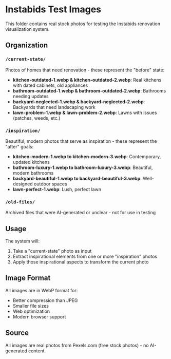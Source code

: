 # Instabids Test Images

This folder contains real stock photos for testing the Instabids renovation visualization system.

## Organization

### `/current-state/`
Photos of homes that need renovation - these represent the "before" state:
- **kitchen-outdated-1.webp & kitchen-outdated-2.webp**: Real kitchens with dated cabinets, old appliances
- **bathroom-outdated-1.webp & bathroom-outdated-2.webp**: Bathrooms needing updates
- **backyard-neglected-1.webp & backyard-neglected-2.webp**: Backyards that need landscaping work
- **lawn-problem-1.webp & lawn-problem-2.webp**: Lawns with issues (patches, weeds, etc.)

### `/inspiration/`
Beautiful, modern photos that serve as inspiration - these represent the "after" goals:
- **kitchen-modern-1.webp to kitchen-modern-3.webp**: Contemporary, updated kitchens
- **bathroom-luxury-1.webp to bathroom-luxury-3.webp**: Beautiful, modern bathrooms
- **backyard-beautiful-1.webp to backyard-beautiful-3.webp**: Well-designed outdoor spaces
- **lawn-perfect-1.webp**: Lush, perfect lawn

### `/old-files/`
Archived files that were AI-generated or unclear - not for use in testing

## Usage

The system will:
1. Take a "current-state" photo as input
2. Extract inspirational elements from one or more "inspiration" photos
3. Apply those inspirational aspects to transform the current photo

## Image Format

All images are in WebP format for:
- Better compression than JPEG
- Smaller file sizes
- Web optimization
- Modern browser support

## Source

All images are real photos from Pexels.com (free stock photos) - no AI-generated content.
